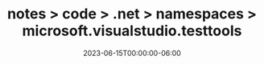 ---
title: notes > code > .net > namespaces > microsoft.visualstudio.testtools
date: 2023-06-15T00:00:00-06:00
draft: false
---